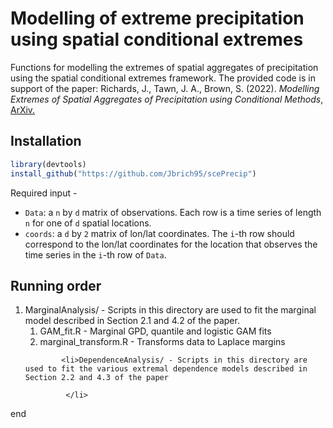 # Modelling of extreme precipitation using spatial conditional extremes
Functions for modelling the extremes of spatial aggregates of precipitation using the spatial conditional extremes framework. The provided code is in support of the paper:
Richards, J., Tawn, J. A., Brown, S. (2022). <i>Modelling Extremes of Spatial Aggregates of Precipitation using Conditional Methods</i>, <a href = "https://arxiv.org/pdf/2102.10906.pdf">ArXiv.</a>
## Installation

```r
library(devtools)
install_github("https://github.com/Jbrich95/scePrecip")
```
Required input - <ul> 
          <li> `Data`: a `n` by `d` matrix of observations. Each row is a time series of length `n` for one of `d` spatial locations. </li>
          <li> `coords`: a `d` by `2` matrix of lon/lat coordinates. The `i`-th row should correspond to the lon/lat coordinates for the location that observes the time series in the `i`-th row of `Data`. </li>
</ul>

## Running order     

<ol>
         <li> MarginalAnalysis/ - Scripts in this directory are used to fit the marginal model described in Section 2.1 and 4.2 of the paper.
                    <ol>
                              <li> GAM_fit.R - Marginal GPD, quantile and logistic GAM fits </li>
                              <li> marginal_transform.R - Transforms data to Laplace margins </li>
                    </ol>
          </li>
          
            <li>DependenceAnalysis/ - Scripts in this directory are used to fit the various extremal dependence models described in Section 2.2 and 4.3 of the paper
                
             </li>

        
    
</ol>

end
